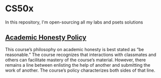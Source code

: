 # CS50x
In this repository, I'm open-sourcing all my labs and psets solutions

## [Academic Honesty Policy](https://cs50.harvard.edu/x/2021/honesty/)
This course’s philosophy on academic honesty is best stated as “be reasonable.” The course recognizes that interactions with classmates and others can facilitate mastery of the course’s material. However, there remains a line between enlisting the help of another and submitting the work of another. The course’s policy characterizes both sides of that line.
